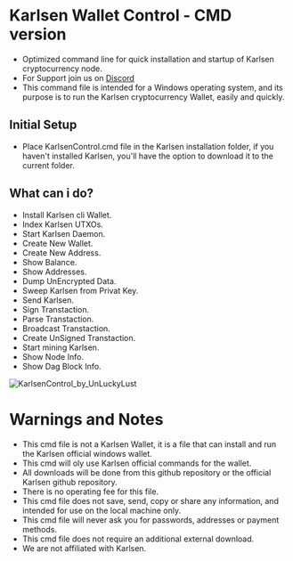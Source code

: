 # Karlsen Wallet Control - CMD version
- Optimized command line for quick installation and startup of Karlsen cryptocurrency node.
- For Support join us on [Discord](https://discord.gg/gtH9nkGrHu)
- This command file is intended for a Windows operating system, and its purpose is to run the Karlsen cryptocurrency Wallet, easily and quickly.

## Initial Setup
- Place KarlsenControl.cmd file in the Karlsen installation folder, if you haven't installed Karlsen, you'll have the option to download it to the current folder.

## What can i do?
- Install Karlsen cli Wallet.
- Index Karlsen UTXOs.
- Start Karlsen Daemon.
- Create New Wallet.
- Create New Address.
- Show Balance.
- Show Addresses.
- Dump UnEncrypted Data.
- Sweep Karlsen from Privat Key.
- Send Karlsen.
- Sign Transtaction.
- Parse Transtaction.
- Broadcast Transtaction.
- Create UnSigned Transtaction.
- Start mining Karlsen.
- Show Node Info.
- Show Dag Block Info.

![KarlsenControl_by_UnLuckyLust](https://github.com/UnLuckyLust/KarlsenControl/assets/104845736/04662360-0a3a-4e04-98fd-c96b94c5c35b)

# Warnings and Notes
- This cmd file is not a Karlsen Wallet, it is a file that can install and run the Karlsen official windows wallet.
- This cmd will oly use Karlsen official commands for the wallet.
- All downloads will be done from this github repository or the official Karlsen github repository.
- There is no operating fee for this file.
- This cmd file does not save, send, copy or share any information, and intended for use on the local machine only.
- This cmd file will never ask you for passwords, addresses or payment methods.
- This cmd file does not require an additional external download.
- We are not affiliated with Karlsen.
